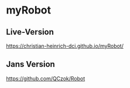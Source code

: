 # myRobot

## Live-Version

https://christian-heinrich-dci.github.io/myRobot/

## Jans Version

https://github.com/QCzok/Robot
